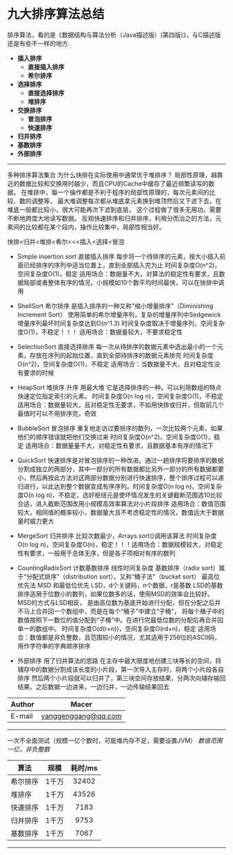# 九大排序算法总结

排序算法，看的是《数据结构与算法分析（Java描述版）(第四版)》，与C描述版还是有些不一样的地方.

- **插入排序**
    - **直接插入排序**
    - **希尔排序**
- **选择排序**
    - **直接选择排序**
    - **堆排序**
- **交换排序**
    - **冒泡排序**
    - **快速排序**
- **归并排序**
- **基数排序**
- **外部排序**
****	

多种排序算法集合
为什么快排在实际使用中通常优于堆排序？
局部性原理，越靠近的数据比较和交换用时越少，而且CPU的Cache中缓存了最近频繁读写的数据。
在堆排中，每一个操作都是不利于程序的局部性原理的，每次元素间的比较、数的调整等，
最大堆调整每次都从堆底拿元素换到堆顶然后又下滤下去，在堆底一般都比较小，很大可能再次下滤到底层，
这个过程做了很多无用功，需要不断地跨度大地读写数据。
反观快速排序和归并排序，利用分而治之的方法，元素间的比较都在某个段内，操作比较集中，局部性相当好。

快排<归并<堆排<希尔<<<插入<选择<冒泡

* Simple insertion sort 直接插入排序 每步将一个待排序的元素，按大小插入前面已经排序的序列中适当位置上，直到全部插入完为止 时间复杂度O(n^2)，空间复杂度O(1)，稳定 适用场合：数据量不大，对算法的稳定性有要求，且数据局部或者整体有序的情况，小规模如10个数平均时间最快，可以在快排中调用

* ShellSort 希尔排序 是插入排序的一种又称"缩小增量排序"（Diminishing Increment Sort） 使用简单的希尔增量序列，复杂的增量序列中Sedgewick 增量序列最坏时间复杂度达到O(n^1.3) 时间复杂度取决于增量序列，空间复杂度O(1)，不稳定！！！ 适用场合：数据量较大，不要求稳定性

* SelectionSort 直接选择排序 每一次从待排序的数据元素中选出最小的一个元素，存放在序列的起始位置，直到全部待排序的数据元素排完 时间复杂度O(n^2)，空间复杂度O(1)，不稳定 适用场合：当数据量不大，且对稳定性没有要求的时候

* HeapSort 堆排序 升序 用最大堆 它是选择排序的一种。可以利用数组的特点快速定位指定索引的元素。 时间复杂度O(n log n)，空间复杂度O(1)，不稳定 适用场合：数据量较大，且对稳定性无要求，不如用快排或归并，但取前几个最值时可以不用排序完，奇效

* BubbleSort 冒泡排序 重复地走访过要排序的数列，一次比较两个元素，如果他们的顺序错误就把他们交换过来 时间复杂度O(n^2)，空间复杂度O(1)，稳定 适用场合：数据量量不大，对稳定性有要求，且数据基本有序的情况下

* QuickSort 快速排序是对冒泡排序的一种改进。通过一趟排序将要排序的数据分割成独立的两部分，其中一部分的所有数据都比另外一部分的所有数据都要小，然后再按此方法对这两部分数据分别进行快速排序，整个排序过程可以递归进行，以此达到整个数据变成有序序列。时间复杂度O(n log n)，空间复杂度O(n log n)，不稳定，选好枢纽元是使坏情况发生的关键截断范围选10比较合适，进入截断范围改用小规模高效率算法对小片段排序 适用场合：数值范围较大，相同值的概率较小，数据量大且不考虑稳定性的情况，数值远大于数据量时威力更大

 * MergeSort 归并排序 比较次数最少，Arrays.sort()调用该算法 时间复杂度O(n log n)，空间复杂度O(n)，稳定！！！适用场合：数据规模较大，对稳定性有要求，一般用于总体无序，但是各子项相对有序的数列

* CountingRadixSort 计数基数排序 线性时间复杂度 基数排序（radix sort）属于“分配式排序”（distribution sort），又称“桶子法”（bucket sort） 最高位优先法 MSD 和最低位优先 LSD，d个关键码，n个数据，r是基数 LSD的基数排序适用于位数小的数列，如果位数多的话，使用MSD的效率会比较好。MSD的方式与LSD相反， 是由高位数为基底开始进行分配，但在分配之后并不马上合并回一个数组中，而是在每个“桶子”中建立“子桶”， 将每个桶子中的数值按照下一数位的值分配到“子桶”中。在进行完最低位数的分配后再合并回单一的数组中。 时间复杂度O(d(r+n))，空间复杂度O(rd+n)，稳定 适用场合：数值都是非负整数，且范围较小的情况，尤其适用于256位的ASCII码，用作字符串的字典顺序排序

* 外部排序 用了归并算法的思路 在主存中最大限度地创建三块等长的空间，将辅存中的数据分割成该长度的小片段，第一次导入主存时，将两个小片段各自排序 然后两个小片段就可以归并了，第三块空间存放结果，分两次向辅存输回结果。之后数据一边进来，一边归并，一边传输结果回去

|Author|Macer|
|---|---
|E-mail|yanggenggang@qq.com
----------

一次不全面测试（规模一亿个数时，可能堆内存不足，需要设置JVM）
*数值范围一亿，非负整数*

|算法|规模|耗时/ms|
|-----  |:----:|:---:|
|希尔排序 |1千万|32402|
|堆排序  |1千万|43526|
|快速排序|1千万|7183|
|归并排序|1千万|9753|
|基数排序|1千万|7067|
----------
